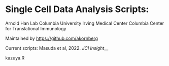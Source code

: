 # Single Cell Data Analysis Scripts:
Arnold Han Lab 
Columbia University Irving Medical Center
Columbia Center for Translational Immunology

Maintained by https://github.com/akornberg

Current scripts:
Masuda et al, 2022. _JCI Insight___

kazuya.R
